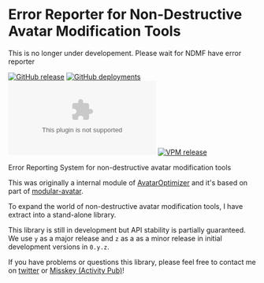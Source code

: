 Error Reporter for Non-Destructive Avatar Modification Tools
====

This is no longer under developement. Please wait for NDMF have error reporter

[![GitHub release][shields-latest-release]][github-latest]
[![GitHub deployments][shields-deployment-master]][github-latest]
[![GitHub deployments][shields-deployment-vpm]][vpm-repository]
[![VPM release][shields-vpm]][vpm-repository]

[shields-latest-release]: https://img.shields.io/github/v/release/anatawa12/unity-error-reporter?display_name=tag&sort=semver
[shields-deployment-vpm]: https://img.shields.io/github/deployments/anatawa12/unity-error-reporter/vpm.anatawa12.com?label=VPM%20Deployment
[shields-deployment-master]: https://img.shields.io/github/deployments/anatawa12/unity-error-reporter/master%20branch?label=Deployment
[shields-vpm]: https://img.shields.io/vpm/v/com.anatawa12.error-reporter?repository_url=https%3A%2F%2Fvpm.anatawa12.com%2Fvpm.json

Error Reporting System for non-destructive avatar modification tools

This was originally a internal module of [AvatarOptimizer] and it's based on part of [modular-avatar].

To expand the world of non-destructive avatar modification tools, I have extract into a stand-alone library.

This library is still in development but API stability is partially guaranteed.
We use `y` as a major release and `z` as a as a minor release in initial development versions in `0.y.z`.

If you have problems or questions this library, please feel free to contact me on [twitter][twitter] or [Misskey (Activity Pub)][misskey]!

[AvatarOptimizer]: https://github.com/anatawa12/AvatarOptimizer
[modular-avatar]: https://github.com/bdunderscore/modular-avatar

[twitter]: https://go.anatawa12.com/twitter.vrchat
[misskey]: https://go.anatawa12.com/misskey.vrchat
[vpm-repository]: https://vpm.anatawa12.com/
[github-latest]: https://github.com/anatawa12/unity-error-reporter/releases/latest
